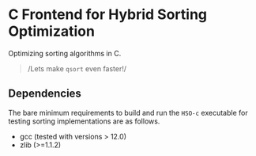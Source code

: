 # C Frontend for Hybrid Sorting Optimization

Optimizing sorting algorithms in C.

> /Lets make `qsort` even faster!/

## Dependencies

The bare minimum requirements to build and run the `HSO-c` executable for
testing sorting implementations are as follows.

- gcc (tested with versions > 12.0)
- zlib (>=1.1.2)
